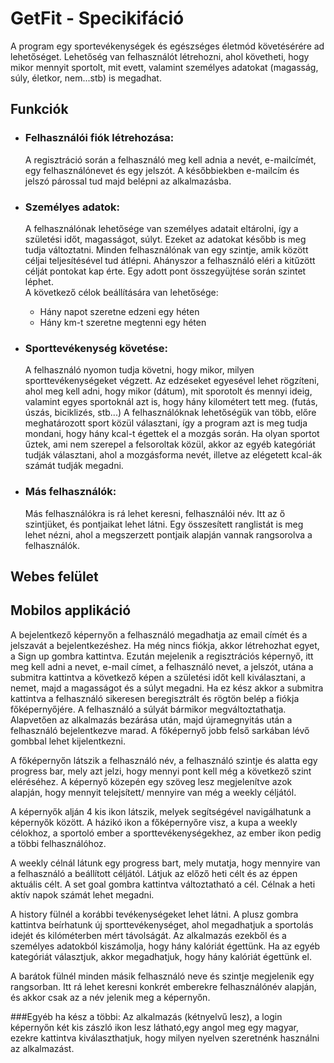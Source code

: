 # GetFit - Specikifáció
A program egy sportevékenységek és egészséges életmód követésérére ad lehetőséget. Lehetőség van felhasználót létrehozni, ahol követheti, hogy mikor mennyit sportolt, mit evett, valamint személyes adatokat (magasság, súly, életkor, nem...stb) is megadhat. 

## Funkciók
* ### Felhasználói fiók létrehozása:
  A regisztráció során a felhasználó meg kell adnia a nevét, e-mailcímét, egy felhasználónevet és egy jelszót. A későbbiekben e-mailcím és jelszó párossal tud majd belépni az alkalmazásba. 
  
* ### Személyes adatok:
  A felhasználónak lehetősége van személyes adatait eltárolni, így a születési időt, magasságot, súlyt. Ezeket az adatokat később is meg tudja változtatni. Minden felhasználónak van egy szintje, amik között céljai teljesítésével tud átlépni.  Ahányszor a felhasználó eléri a kitűzött célját pontokat kap érte. Egy adott pont összegyüjtése során szintet léphet.\
  A következő célok beállítására van lehetősége:
    * Hány napot szeretne edzeni egy héten
    * Hány km-t szeretne megtenni egy héten  

  
* ### Sporttevékenység követése:
  A felhasználó nyomon tudja követni, hogy mikor, milyen sporttevékenységeket végzett. Az edzéseket egyesével lehet rögzíteni, ahol meg kell adni, hogy mikor (dátum), mit sporotolt és mennyi ideig, valamint egyes sportoknál azt is, hogy hány kilométert tett meg. (futás, úszás, biciklizés, stb...) A felhasználóknak lehetőségük van több, előre meghatározott sport közül választani, így a program azt is meg tudja mondani, hogy hány kcal-t égettek el a mozgás során. Ha olyan sportot űztek, ami nem szerepel a felsoroltak közül, akkor az egyéb kategóriát tudják választani, ahol a mozgásforma nevét, illetve az elégetett kcal-ák számát tudják megadni.
  
* ### Más felhasználók:
  Más felhasználókra is rá lehet keresni, felhasználói név. Itt az ő szintjüket, és pontjaikat lehet látni.
  Egy összesített ranglistát is meg lehet nézni, ahol a megszerzett pontjaik alapján vannak rangsorolva a felhasználók.

## Webes felület

## Mobilos applikáció


A bejelentkező képernyőn a felhasználó megadhatja az email címét és a jelszavát a bejelentkezéshez. Ha még nincs fiókja, akkor létrehozhat egyet, a Sign up gombra kattintva. Ezután mejelenik a regisztrációs képernyő, itt meg kell adni a nevet, e-mail címet, a felhasználó nevet, a jelszót, utána a submitra kattintva a következő képen a születési időt kell kiválasztani, a nemet, majd a magasságot és a súlyt megadni. Ha ez kész akkor a submitra kattintva a felhasználó sikeresen beregisztrált és rögtön belép a fiókja főképernyőjére. A felhasználó a súlyát bármikor megváltoztathatja.
Alapvetően az alkalmazás bezárása után, majd újramegnyitás után a felhasználó bejelentkezve marad. A főképernyő jobb felső sarkában lévő gombbal lehet kijelentkezni.

A főképernyőn látszik a felhasználó név, a felhasználó szintje és alatta egy progress bar, mely azt jelzi, hogy mennyi pont kell még a következő szint eléréséhez.
A képernyő közepén egy szöveg lesz megjelenítve azok alapján, hogy mennyit telejsített/ mennyire van még a weekly céljától.

A képernyők alján 4 kis ikon látszik, melyek segítségével navigálhatunk a képernyők között. A házikó ikon a főképernyőre visz, a kupa a weekly célokhoz, a sportoló ember a sporttevékenységekhez, az ember ikon pedig a többi felhasználóhoz.

A weekly célnál látunk egy progress bart, mely mutatja, hogy mennyire van a felhasználó a beállított céljától. Látjuk az előző heti célt és az éppen aktuális célt.  A set goal gombra kattintva változtatható a cél. Célnak a heti aktív napok számát lehet megadni.

A history fülnél a korábbi tevékenységeket lehet látni. A plusz gombra kattintva beírhatunk új sporttevékenységet, ahol megadhatjuk a sportolás idejét és kilóméterben mért távolságát. Az alkalmazás ezekből és a személyes adatokból kiszámolja, hogy hány kalóriát égettünk. Ha az egyéb kategóriát választjuk, akkor megadhatjuk, hogy hány kalóriát égettünk el. 

A barátok fülnél minden másik felhasználó neve és szintje megjelenik egy rangsorban. Itt rá lehet keresni konkrét emberekre felhasználónév alapján, és akkor csak az a név jelenik meg a képernyőn.


###Egyéb ha kész a többi:
Az alkalmazás (kétnyelvű lesz), a login képernyőn két kis zászló ikon lesz látható,egy angol meg egy magyar, ezekre kattintva kiválaszthatjuk, hogy milyen nyelven szeretnénk használni az alkalmazást.








